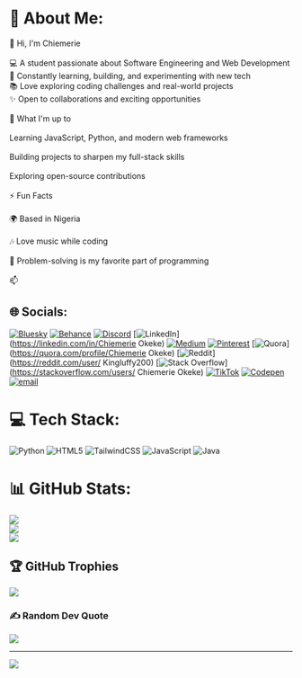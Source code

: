 # 💫 About Me:
👋 Hi, I'm Chiemerie<br><br>💻 A student passionate about Software Engineering and Web Development<br>🚀 Constantly learning, building, and experimenting with new tech<br>📚 Love exploring coding challenges and real-world projects<br>✨ Open to collaborations and exciting opportunities<br><br>🌱 What I'm up to<br><br>Learning JavaScript, Python, and modern web frameworks<br><br>Building projects to sharpen my full-stack skills<br><br>Exploring open-source contributions<br><br>⚡ Fun Facts<br><br>🌍 Based in Nigeria<br><br>🎶 Love music while coding<br><br>🧩 Problem-solving is my favorite part of programming<br><br>📫 


## 🌐 Socials:
[![Bluesky](https://img.shields.io/badge/bluesky-0285FF?style=for-the-badge&logo=bluesky&logoColor=%23FFFFFF)](https://bsky.app/profile/k1ngluffy) [![Behance](https://img.shields.io/badge/Behance-1769ff?logo=behance&logoColor=white)](https://behance.net/Mirarobotics) [![Discord](https://img.shields.io/badge/Discord-%237289DA.svg?logo=discord&logoColor=white)](https://discord.gg/thek1ngluffy) [![LinkedIn](https://img.shields.io/badge/LinkedIn-%230077B5.svg?logo=linkedin&logoColor=white)](https://linkedin.com/in/Chiemerie Okeke) [![Medium](https://img.shields.io/badge/Medium-12100E?logo=medium&logoColor=white)](https://medium.com/@K1ngLuffy) [![Pinterest](https://img.shields.io/badge/Pinterest-%23E60023.svg?logo=Pinterest&logoColor=white)](https://pinterest.com/okekechiemerie123) [![Quora](https://img.shields.io/badge/Quora-%23B92B27.svg?logo=Quora&logoColor=white)](https://quora.com/profile/Chiemerie Okeke) [![Reddit](https://img.shields.io/badge/Reddit-%23FF4500.svg?logo=Reddit&logoColor=white)](https://reddit.com/user/ Kingluffy200) [![Stack Overflow](https://img.shields.io/badge/-Stackoverflow-FE7A16?logo=stack-overflow&logoColor=white)](https://stackoverflow.com/users/ Chiemerie Okeke) [![TikTok](https://img.shields.io/badge/TikTok-%23000000.svg?logo=TikTok&logoColor=white)](https://tiktok.com/@digitek34) [![Codepen](https://img.shields.io/badge/Codepen-000000?logo=codepen&logoColor=white)](https://codepen.io/Chiemerie-Okeke) [![email](https://img.shields.io/badge/Email-D14836?logo=gmail&logoColor=white)](mailto:okekechiemerie123@gmail.com) 

# 💻 Tech Stack:
![Python](https://img.shields.io/badge/python-3670A0?style=for-the-badge&logo=python&logoColor=ffdd54) ![HTML5](https://img.shields.io/badge/html5-%23E34F26.svg?style=for-the-badge&logo=html5&logoColor=white) ![TailwindCSS](https://img.shields.io/badge/tailwindcss-%2338B2AC.svg?style=for-the-badge&logo=tailwind-css&logoColor=white) ![JavaScript](https://img.shields.io/badge/javascript-%23323330.svg?style=for-the-badge&logo=javascript&logoColor=%23F7DF1E) ![Java](https://img.shields.io/badge/java-%23ED8B00.svg?style=for-the-badge&logo=openjdk&logoColor=white)
# 📊 GitHub Stats:
![](https://github-readme-stats.vercel.app/api?username=K1NGLuFFY&theme=dark&hide_border=false&include_all_commits=false&count_private=false)<br/>
![](https://nirzak-streak-stats.vercel.app/?user=K1NGLuFFY&theme=dark&hide_border=false)<br/>
![](https://github-readme-stats.vercel.app/api/top-langs/?username=K1NGLuFFY&theme=dark&hide_border=false&include_all_commits=false&count_private=false&layout=compact)

## 🏆 GitHub Trophies
![](https://github-profile-trophy.vercel.app/?username=K1NGLuFFY&theme=radical&no-frame=false&no-bg=true&margin-w=4)

### ✍️ Random Dev Quote
![](https://quotes-github-readme.vercel.app/api?type=horizontal&theme=radical)

---
[![](https://visitcount.itsvg.in/api?id=K1NGLuFFY&icon=0&color=9)](https://visitcount.itsvg.in)

<!-- Proudly created with GPRM ( https://gprm.itsvg.in ) -->
